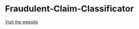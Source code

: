 # Fraudulent-Claim-Classificator

[Visit the website](https://aurelliavaniayb.shinyapps.io/fraudulent-claim-classificator/)
